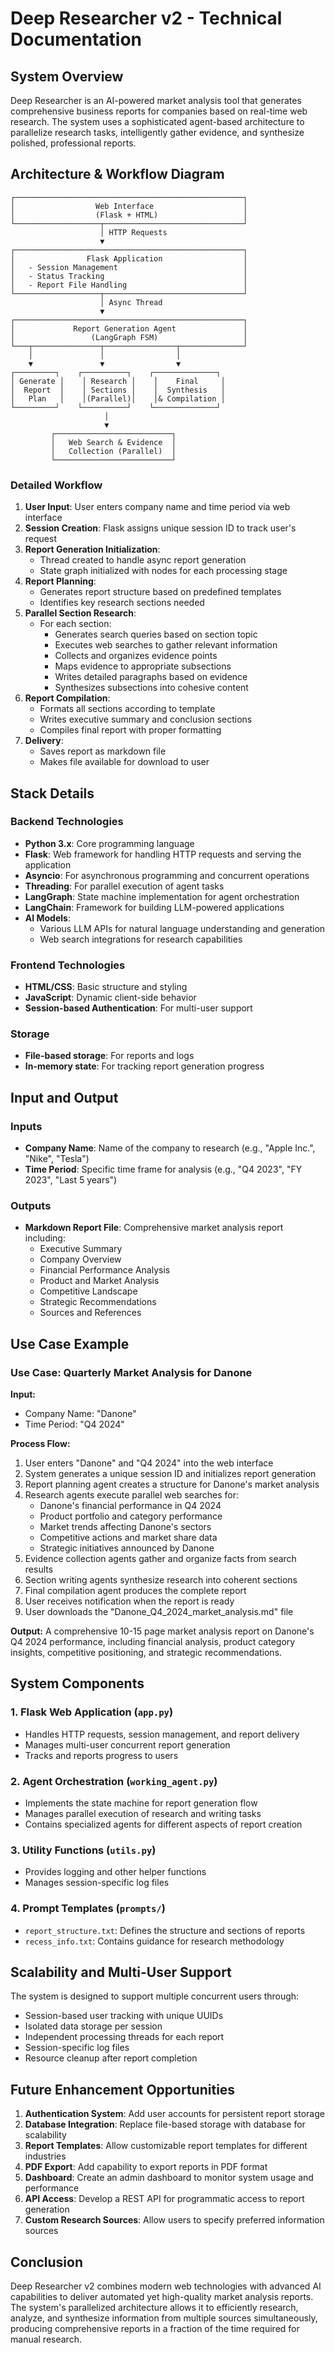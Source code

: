 # Deep Researcher v2 - Technical Documentation

## System Overview

Deep Researcher is an AI-powered market analysis tool that generates comprehensive business reports for companies based on real-time web research. The system uses a sophisticated agent-based architecture to parallelize research tasks, intelligently gather evidence, and synthesize polished, professional reports.

## Architecture & Workflow Diagram

```
┌───────────────────────────────────────────────────┐
│                  Web Interface                    │
│                  (Flask + HTML)                   │
└───────────────────┬───────────────────────────────┘
                    │ HTTP Requests
                    ▼
┌───────────────────────────────────────────────────┐
│                Flask Application                  │
│   - Session Management                            │
│   - Status Tracking                               │
│   - Report File Handling                          │
└───────────────────┬───────────────────────────────┘
                    │ Async Thread
                    ▼
┌───────────────────────────────────────────────────┐
│             Report Generation Agent               │
│                 (LangGraph FSM)                   │
└───┬───────────────┬────────────────┬──────────────┘
    │               │                │
    ▼               ▼                ▼
┌─────────┐    ┌──────────┐    ┌──────────────┐
│ Generate │    │ Research │    │    Final     │
│  Report  │    │ Sections │    │  Synthesis   │
│   Plan   │    │(Parallel)│    │& Compilation │
└─────────┘    └──────────┘    └──────────────┘
                     │
                     ▼
         ┌──────────────────────────┐
         │   Web Search & Evidence  │
         │   Collection (Parallel)  │
         └──────────────────────────┘
```

### Detailed Workflow

1. **User Input**: User enters company name and time period via web interface
2. **Session Creation**: Flask assigns unique session ID to track user's request
3. **Report Generation Initialization**:
   - Thread created to handle async report generation
   - State graph initialized with nodes for each processing stage
4. **Report Planning**:
   - Generates report structure based on predefined templates
   - Identifies key research sections needed
5. **Parallel Section Research**:
   - For each section:
     - Generates search queries based on section topic
     - Executes web searches to gather relevant information
     - Collects and organizes evidence points
     - Maps evidence to appropriate subsections
     - Writes detailed paragraphs based on evidence
     - Synthesizes subsections into cohesive content
6. **Report Compilation**:
   - Formats all sections according to template
   - Writes executive summary and conclusion sections
   - Compiles final report with proper formatting
7. **Delivery**:
   - Saves report as markdown file
   - Makes file available for download to user

## Stack Details

### Backend Technologies
- **Python 3.x**: Core programming language
- **Flask**: Web framework for handling HTTP requests and serving the application
- **Asyncio**: For asynchronous programming and concurrent operations
- **Threading**: For parallel execution of agent tasks
- **LangGraph**: State machine implementation for agent orchestration
- **LangChain**: Framework for building LLM-powered applications
- **AI Models**:
  - Various LLM APIs for natural language understanding and generation
  - Web search integrations for research capabilities

### Frontend Technologies
- **HTML/CSS**: Basic structure and styling
- **JavaScript**: Dynamic client-side behavior
- **Session-based Authentication**: For multi-user support

### Storage
- **File-based storage**: For reports and logs
- **In-memory state**: For tracking report generation progress

## Input and Output

### Inputs
- **Company Name**: Name of the company to research (e.g., "Apple Inc.", "Nike", "Tesla")
- **Time Period**: Specific time frame for analysis (e.g., "Q4 2023", "FY 2023", "Last 5 years")

### Outputs
- **Markdown Report File**: Comprehensive market analysis report including:
  - Executive Summary
  - Company Overview
  - Financial Performance Analysis
  - Product and Market Analysis
  - Competitive Landscape
  - Strategic Recommendations
  - Sources and References

## Use Case Example

### Use Case: Quarterly Market Analysis for Danone

**Input:**
- Company Name: "Danone"
- Time Period: "Q4 2024"

**Process Flow:**
1. User enters "Danone" and "Q4 2024" into the web interface
2. System generates a unique session ID and initializes report generation
3. Report planning agent creates a structure for Danone's market analysis
4. Research agents execute parallel web searches for:
   - Danone's financial performance in Q4 2024
   - Product portfolio and category performance
   - Market trends affecting Danone's sectors
   - Competitive actions and market share data
   - Strategic initiatives announced by Danone
5. Evidence collection agents gather and organize facts from search results
6. Section writing agents synthesize research into coherent sections
7. Final compilation agent produces the complete report
8. User receives notification when the report is ready
9. User downloads the "Danone_Q4_2024_market_analysis.md" file

**Output:** A comprehensive 10-15 page market analysis report on Danone's Q4 2024 performance, including financial analysis, product category insights, competitive positioning, and strategic recommendations.

## System Components

### 1. Flask Web Application (`app.py`)
- Handles HTTP requests, session management, and report delivery
- Manages multi-user concurrent report generation
- Tracks and reports progress to users

### 2. Agent Orchestration (`working_agent.py`)
- Implements the state machine for report generation flow
- Manages parallel execution of research and writing tasks
- Contains specialized agents for different aspects of report creation

### 3. Utility Functions (`utils.py`)
- Provides logging and other helper functions
- Manages session-specific log files

### 4. Prompt Templates (`prompts/`)
- `report_structure.txt`: Defines the structure and sections of reports
- `recess_info.txt`: Contains guidance for research methodology

## Scalability and Multi-User Support

The system is designed to support multiple concurrent users through:
- Session-based user tracking with unique UUIDs
- Isolated data storage per session
- Independent processing threads for each report
- Session-specific log files
- Resource cleanup after report completion

## Future Enhancement Opportunities

1. **Authentication System**: Add user accounts for persistent report storage
2. **Database Integration**: Replace file-based storage with database for scalability
3. **Report Templates**: Allow customizable report templates for different industries
4. **PDF Export**: Add capability to export reports in PDF format
5. **Dashboard**: Create an admin dashboard to monitor system usage and performance
6. **API Access**: Develop a REST API for programmatic access to report generation
7. **Custom Research Sources**: Allow users to specify preferred information sources

## Conclusion

Deep Researcher v2 combines modern web technologies with advanced AI capabilities to deliver automated yet high-quality market analysis reports. The system's parallelized architecture allows it to efficiently research, analyze, and synthesize information from multiple sources simultaneously, producing comprehensive reports in a fraction of the time required for manual research. 
